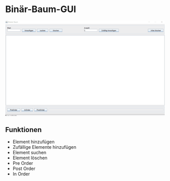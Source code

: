 # Binär-Baum-GUI

![Binärbaum Anzeige](Binärbaum.gif)

## Funktionen

- Element hinzufügen
- Zufällige Elemente hinzufügen
- Element suchen
- Element löschen
- Pre Order
- Post Order
- In Order
